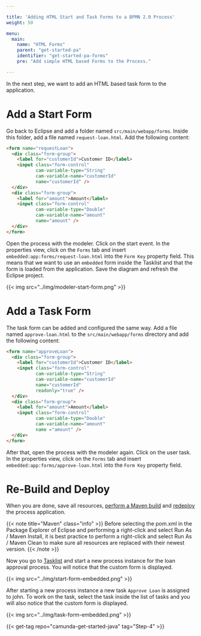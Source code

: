 ```yaml
---

title: 'Adding HTML Start and Task Forms to a BPMN 2.0 Process'
weight: 50

menu:
  main:
    name: "HTML Forms"
    parent: "get-started-pa"
    identifier: "get-started-pa-forms"
    pre: "Add simple HTML based Forms to the Process."

---
```


In the next step, we want to add an HTML based task form to the application.


# Add a Start Form

Go back to Eclipse and add a folder named `src/main/webapp/forms`. Inside this folder, add a file named `request-loan.html`. Add the following content:

```html
<form name="requestLoan">
  <div class="form-group">
    <label for="customerId">Customer ID</label>
    <input class="form-control"
           cam-variable-type="String"
           cam-variable-name="customerId"
           name="customerId" />
  </div>
  <div class="form-group">
    <label for="amount">Amount</label>
    <input class="form-control"
           cam-variable-type="Double"
           cam-variable-name="amount"
           name="amount" />
  </div>
</form>
```

Open the process with the modeler. Click on the start event. In the properties view, click on the `Forms` tab and insert `embedded:app:forms/request-loan.html` into the `Form Key` property field. This means that we want to use an `embedded` form inside the Tasklist and that the form is loaded from the application. Save the diagram and refresh the Eclipse project.

{{< img src="../img/modeler-start-form.png" >}}


# Add a Task Form

The task form can be added and configured the same way. Add a file named `approve-loan.html` to the `src/main/webapp/forms` directory and add the following content:

```html
<form name="approveLoan">
  <div class="form-group">
    <label for="customerId">Customer ID</label>
    <input class="form-control"
           cam-variable-type="String"
           cam-variable-name="customerId"
           name="customerId"
           readonly="true" />
  </div>
  <div class="form-group">
    <label for="amount">Amount</label>
    <input class="form-control"
           cam-variable-type="Double"
           cam-variable-name="amount"
           name ="amount" />
  </div>
</form>
```

After that, open the process with the modeler again. Click on the user task. In the properties view, click on the `Forms` tab and insert `embedded:app:forms/approve-loan.html` into the `Form Key` property field.


# Re-Build and Deploy

When you are done, save all resources, [perform a Maven build](../deploy/#build-the-web-application-with-maven) and [redeploy](../deploy/#deploy-to-apache-tomcat) the process application.

{{< note title="Maven" class="info" >}}
Before selecting the pom.xml in the Package Explorer of Eclipse and performing a right-click and select Run As / Maven Install, it is best practice to perform a right-click and select Run As / Maven Clean to make sure all resources are replaced with their newest version.
{{< /note >}}

Now you go to [Tasklist](http://localhost:8080/camunda/app/tasklist) and start a new process instance for the loan approval process. You will notice that the custom form is displayed.

{{< img src="../img/start-form-embedded.png" >}}

After starting a new process instance a new task `Approve Loan` is assigned to john. To work on the task, select the task inside the list of tasks and you will also notice that the custom form is displayed.

{{< img src="../img/task-form-embedded.png" >}}

{{< get-tag repo="camunda-get-started-java" tag="Step-4" >}}
